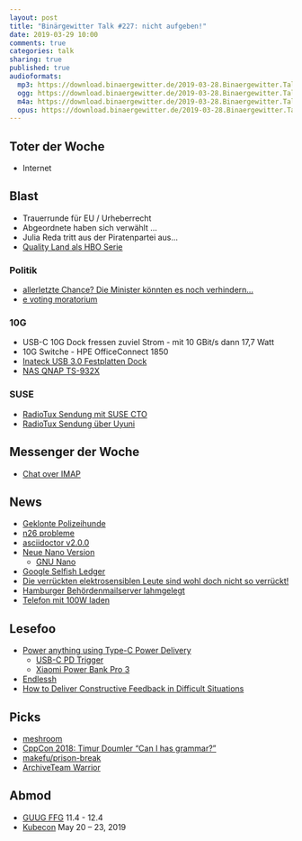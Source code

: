 ```yaml
---
layout: post
title: "Binärgewitter Talk #227: nicht aufgeben!"
date: 2019-03-29 10:00
comments: true
categories: talk
sharing: true
published: true
audioformats:
  mp3: https://download.binaergewitter.de/2019-03-28.Binaergewitter.Talk.227.mp3
  ogg: https://download.binaergewitter.de/2019-03-28.Binaergewitter.Talk.227.ogg
  m4a: https://download.binaergewitter.de/2019-03-28.Binaergewitter.Talk.227.m4a
  opus: https://download.binaergewitter.de/2019-03-28.Binaergewitter.Talk.227.opus
---
```

## Toter der Woche
- Internet

## Blast

- Trauerrunde für EU / Urheberrecht
- Abgeordnete haben sich verwählt ...
- Julia Reda tritt aus der Piratenpartei aus...
- [Quality Land als HBO Serie](http://www.dnn.de/Nachrichten/Medien/HBO-verfilmt-Marc-Uwe-Klings-QualityLand-als-Serie)

### Politik
- [allerletzte Chance? Die Minister könnten es noch verhindern...](https://twitter.com/Senficon/status/1110527108349087744)
- [e voting moratorium](https://e-voting-moratorium.ch/bogen-download/)


### 10G
- USB-C 10G Dock fressen zuviel Strom - mit 10 GBit/s dann 17,7 Watt
- 10G Switche - HPE OfficeConnect 1850
- [Inateck USB 3.0 Festplatten Dock](https://amzn.to/2CE7cft)
- [NAS QNAP TS-932X](https://amzn.to/2CEJ4sT)

### SUSE
- [RadioTux Sendung mit SUSE CTO](https://www.radiotux.de/index.php?/archives/8046-RadioTux-Sendung-November-2018.html)
- [RadioTux Sendung über Uyuni](https://www.radiotux.de/index.php?/archives/8044-RadioTux-Sendung-September-2018.html)

## Messenger der Woche

- [Chat over IMAP](https://www.heise.de/newsticker/meldung/Chatten-per-Mail-Open-Source-Veteranen-wollen-WhatsApp-Konkurrenz-machen-4351631.html)


## News
- [Geklonte Polizeihunde](https://science.slashdot.org/story/19/03/25/1435223/china-says-it-cloned-a-police-dog-to-speed-up-training)
- [n26 probleme](https://www.gruenderszene.de/fintech/n26-axel-seitz-phishing)
- [asciidoctor v2.0.0](https://github.com/asciidoctor/asciidoctor/releases/tag/v2.0.0)
- [Neue Nano Version](https://www.pro-linux.de/news/1/26897/gnu-nano-40-mit-zahlreichen-neuerungen.html)
  * [GNU Nano](https://www.nano-editor.org/news.php)
- [Google Selfish Ledger](https://www.theverge.com/2018/5/17/17344250/google-x-selfish-ledger-video-data-privacy)
- [Die verrückten elektrosensiblen Leute sind wohl doch nicht so verrückt!](
https://thenextweb.com/syndication/2019/03/27/research-humans-can-sense-the-earths-magnetic-fields-just-like-bees/)
- [Hamburger Behördenmailserver lahmgelegt](https://www.golem.de/news/hamburg-e-mail-an-65-000-angestellte-ueberlastet-behoerdenserver-1903-140309.html)
- [Telefon mit 100W laden](https://arstechnica.com/gadgets/2019/03/xiaomi-teases-worlds-fastest-charging-smartphone-with-100w-quick-charge/)


## Lesefoo
- [Power anything using Type-C Power Delivery](https://sites.google.com/a/cohberg.com/default/home/daily-postings/poweranythingusingtypec)
  * [USB-C PD Trigger](https://de.aliexpress.com/item/Typ-C-USB-C-PD2-0-PD3-0-ZU-DC-USB-decoy-QC-schnelle-ladung-trigger/1000007182093.html)
  * [Xiaomi Power Bank Pro 3](https://de.aliexpress.com/item/2019-neue-20000-mAh-Mi-Power-Bank-3-Pro-Edition-USB-USB-C-Zwei-weg-schnelle/32968105511.html)
- [Endlessh](https://nullprogram.com/blog/2019/03/22/)
- [How to Deliver Constructive Feedback in Difficult Situations](https://medium.dave-bailey.com/the-essential-guide-to-difficult-conversations-41f736e63ccf)


## Picks
- [meshroom](https://alicevision.github.io/#meshroom)
- [CppCon 2018: Timur Doumler “Can I has grammar?”](https://www.youtube.com/watch?v=tsG95Y-C14k)
- [makefu/prison-break](https://github.com/makefu/prison-break)
- [ArchiveTeam Warrior](https://www.archiveteam.org/index.php?title=ArchiveTeam_Warrior)

## Abmod
- [GUUG FFG](https://ffg.guug.de/) 11.4 - 12.4
- [Kubecon](https://events.linuxfoundation.org/events/kubecon-cloudnativecon-europe-2019/schedule/) May 20 – 23, 2019

